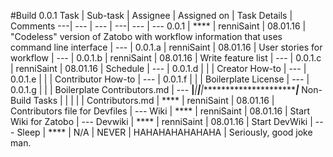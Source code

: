 #Build 0.0.1
Task | Sub-task | Assignee | Assigned on | Task Details | Comments
---| --- | --- | ---| --- | ---
0.0.1 | **** | renniSaint | 08.01.16 | "Codeless" version of Zatobo with workflow information that uses command line interface | ---
 | 0.0.1.a | renniSaint | 08.01.16 | User stories for workflow | ---
 | 0.0.1.b | renniSaint | 08.01.16 | Write feature list | ---
 | 0.0.1.c | renniSaint | 08.01.16 | Schedule | ---
 | 0.0.1.d | | | Creator How-to | ---
 | 0.0.1.e | | | Contributor How-to | ---
 | 0.0.1.f | | | Boilerplate License | ---
 | 0.0.1.g | | | Boilerplate Contributors.md | ---
******|*******|**********|**********|***************************|*****
Non-Build Tasks | | | | | 
Contributors.md | **** | renniSaint | 08.01.16 | Contributors file for Devfiles | ---
Wiki | **** | renniSaint | 08.01.16 | Start Wiki for Zatobo | ---
Devwiki | **** | renniSaint | 08.01.16 | Start DevWiki | ---
Sleep | **** | N/A | NEVER | HAHAHAHAHAHAHA | Seriously, good joke man.
